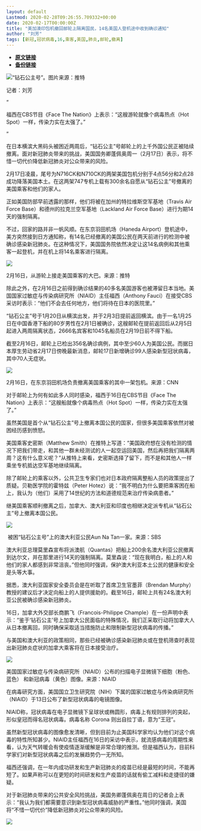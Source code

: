 ```yaml
---
layout: default
Lastmod: 2020-02-28T09:26:55.709332+00:00
date: 2020-02-17T00:00:00Z
title: "美加澳印包机撤回邮轮上隔离国民，14名美国人登机途中收到确诊通知"
author: "刘芳"
tags: [新冠,冠状病毒,16,乘客,美国,肺炎,邮轮,撤离]
---
```


* [**原文链接**](http://mp.weixin.qq.com/s?__biz=MjM5NTE0ODc2Nw==&mid=2650463642&idx=3&sn=22300cf6c2df77bbc301a63914830884&chksm=bef29b2a8985123c802123d07cac462ca89a7238bf011385fc681daef62211bd0e209bf15691#rd)
* [**备份链接**](http://archive.today/pGvMJ)


![](/images/post/c876c7e930f9da9bd05775c14f9a0e57.jpg)“钻石公主号”。图片来源：推特

记者：刘芳

“

  

福西在CBS节目《Face The Nation》上表示：“这艘游轮就像个病毒热点（Hot Spot）一样，传染力实在太强了。”

  

”

在日本横滨大黑码头被困近两周后，“钻石公主”号邮轮上的上千外国公民正被陆续撤离。面对新冠肺炎带来的挑战，美国国务卿蓬佩奥周一（2月17日）表示，将不惜一切代价降低新冠肺炎对公众带来的风险。  

2月17日凌晨，尾号为N716CK和N710CK的两架美国包机分别于4点56分和2点28成功降落美国本土。在这两架747专机上载有300余名自愿从“钻石公主”号撤离的美国乘客和他们的家人。

正如美国防部早前透露的那样，他们将被在加州的特拉维斯空军基地（Travis Air Force Base）和德州的拉克兰空军基地（Lackland Air Force Base）进行为期14天的强制隔离。

不过，回家的路并非一帆风顺。在东京羽田机场（Haneda Airport）登机途中，美方突然接到日方通知称，有14名已经撤离的美国公民在两天前进行的检测中被确诊感染新冠肺炎。在这种情况下，美国国务院依然决定让这14名病例和其他乘客一起登机，并在机上将14名乘客进行隔离。

![](/images/post/d515874f217b3a78b9095fa13a22ef3b.jpg)

2月16日，从游轮上接走美国乘客的大巴。来源：推特

除此之外，在2月16日之前得到确诊结果的40多名美国游客也被滞留日本当地。美国国家过敏症与传染病研究所（NIAID）主任福西（Anthony Fauci）在接受CBS采访时表示：“他们不会去任何地方，他们将待在日本的医院里。”  

“钻石公主”号于1月20日从横滨出发，并于2月3日提前返回横滨。由于一名1月25日在中国香港下船的80岁男性在2月1日被确诊，这艘邮轮在提前返回后从2月5日起进入两周隔离状态，2666名宾客和1045名船员在2月19日前不得下船。

截至2月16日，邮轮上已检出356名确诊病例，其中至少60人为美国公民。而据日本厚生劳动省2月17日傍晚最新消息，邮轮17日新增确诊99人感染新型冠状病毒，其中70人无症状。

![](/images/post/e9395a459021aab8c0f023554863bc28.jpg)

2月16日，在东京羽田机场负责撤离美国乘客的其中一架包机。来源：CNN

对于邮轮上为何有如此多人同时感染，福西于16日在CBS节目《Face The Nation》上表示：“这艘船就像个病毒热点（Hot Spot）一样，传染力实在太强了。”

虽然美国是首个从“钻石公主”号上撤离本国公民的国家，但很多美国乘客依然对被困经历感到愤怒。

美国乘客史密斯（Matthew Smith）在推特上写道：“美国政府想在没有检测的情况下把我们带走，和其他一群未经测试的人一起空运回美国，然后再把我们隔离两周？这有什么意义呢？”从推特上来看，史密斯选择了留下，而不是和其他人一样乘坐专机抵达空军基地继续隔离。

除了邮轮上的乘客以外，公共卫生专家们也对日本政府隔离整船人员的政策提出了质疑。贝勒医学院的霍特兹（Peter Hotez）说：“我不明白为什么要把乘客困在船上，我认为（他们）采用了14世纪的方法和道德规范来治疗传染病患者。”

继美国乘客顺利撤离之后，加拿大、澳大利亚和印度也相继决定派专机从“钻石公主”号上撤离本国公民。

![](/images/post/a25cb2a90a615c7aa24c40da13d1fe54.jpg)

 被困“钻石公主号”上的澳大利亚公民Aun Na Tan一家。来源：SBS

澳大利亚总理莫里森宣布将派澳航（Quantas）把船上200余名澳大利亚公民撤离到达尔文，并在那里进行14天的强制隔离。莫里森说：“现在我明白，船上的人和他们的家人都感到非常沮丧。”但他同时强调，保护澳大利亚本土公民的健康和安全是头等大事。

据悉，澳大利亚国家安全委员会是在听取了首席卫生官墨菲（Brendan Murphy）教授的建议后才决定向船上的人提供援助的。截至16日，邮轮上共有24名澳大利亚公民被确诊感染新冠肺炎。

16日，加拿大外交部长商鹏飞（Francois-Philippe Chample）在一份声明中表示：“鉴于‘钻石公主’号上加拿大公民面临的特殊情况，我们正采取行动将加拿大人从日本撤离回，同时确保采取适当措施防止和限制新型冠状病毒的传播。” 

与美国和澳大利亚的政策相同，那些已经被确诊感染新冠肺炎或在登机筛查时表现出新冠肺炎症状的加拿大乘客将在日本接受治疗。

![](/images/post/1601e1b63179724cd5435443a3addaf6.jpg)

美国国家过敏症与传染病研究所（NIAID）公布的扫描电子显微镜下细胞（粉色、蓝色） 和新冠病毒（黄色）图像。来源：NIAID

在病毒研究方面，美国国立卫生研究院（NIH）下属的国家过敏症与传染病研究所（NIAID）于13日公布了新型冠状病毒的电镜图像。

NIAID称，冠状病毒在电子显微镜下呈球状或椭圆形，病毒上有规则排列的突起，形似皇冠而得名冠状病毒。病毒名称 Corona 则出自拉丁语，意为“王冠”。

虽然新型冠状病毒的图像愈发清晰，但到目前为止美国科学家均认为他们对这个病毒的特性所知甚少。NIAID主任福西在16日的采访中表示，就流感病毒的周期性来看，认为天气转暖会有使疫情逐渐缓解是非常合理的推测。但是福西认为，目前科学家们对新型冠状病毒之后的发展趋势仍一无所知。

福西还强调，在一年内成功研发和生产新冠肺炎的疫苗已经是最短的时间，不能再短了。如果声称可以在更短的时间研发和生产疫苗的话就有偷工减料和走捷径的嫌疑。

对于新冠肺炎带来的公共安全风险挑战，美国务卿蓬佩奥在周日的记者会上表示：“我认为我们都需要意识到新型冠状病毒威胁的严重性。”他同时强调，美国将“不惜一切代价”降低新冠肺炎对公众带来的风险。

![](/images/post/3ef9527fd7edfb43b0c70486c7a956af.jpg)


